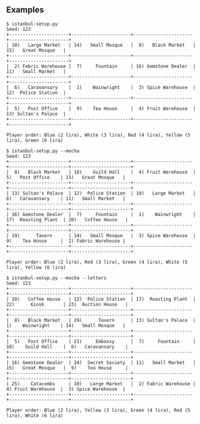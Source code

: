 Examples
--------

    $ istanbul-setup.py
    Seed: 123
    +----------------------+----------------------+----------------------+----------------------+
    | 10)   Large Market   | 14)   Small Mosque   |  8)   Black Market   | 15)   Great Mosque   |
    +----------------------+----------------------+----------------------+----------------------+
    |  2) Fabric Warehouse |  7)     Fountain     | 16) Gemstone Dealer  | 11)   Small Market   |
    +----------------------+----------------------+----------------------+----------------------+
    |  6)   Caravansary    |  1)    Wainwright    |  3) Spice Warehouse  | 12)  Police Station  |
    +----------------------+----------------------+----------------------+----------------------+
    |  5)   Post Office    |  9)    Tea House     |  4) Fruit Warehouse  | 13) Sultan's Palace  |
    +----------------------+----------------------+----------------------+----------------------+

    Player order: Blue (2 lira), White (3 lira), Red (4 lira), Yellow (5 lira), Green (6 lira)

    $ istanbul-setup.py --mocha
    Seed: 123
    +----------------------+----------------------+----------------------+----------------------+----------------------+
    |  8)   Black Market   | 18)    Guild Hall    |  4) Fruit Warehouse  |  5)   Post Office    | 15)   Great Mosque   |
    +----------------------+----------------------+----------------------+----------------------+----------------------+
    | 13) Sultan's Palace  | 12)  Police Station  | 10)   Large Market   |  6)   Caravansary    | 11)   Small Market   |
    +----------------------+----------------------+----------------------+----------------------+----------------------+
    | 16) Gemstone Dealer  |  7)     Fountain     |  1)    Wainwright    | 17)  Roasting Plant  | 20)   Coffee House   |
    +----------------------+----------------------+----------------------+----------------------+----------------------+
    | 19)      Tavern      | 14)   Small Mosque   |  3) Spice Warehouse  |  9)    Tea House     |  2) Fabric Warehouse |
    +----------------------+----------------------+----------------------+----------------------+----------------------+

    Player order: Blue (2 lira), Red (3 lira), Green (4 lira), White (5 lira), Yellow (6 lira)

    $ istanbul-setup.py --mocha --letters
    Seed: 123
    +----------------------+----------------------+----------------------+----------------------+----------------------+
    | 20)   Coffee House   | 12)  Police Station  | 17)  Roasting Plant  | 22)      Kiosk       | 23)  Auction House   |
    +----------------------+----------------------+----------------------+----------------------+----------------------+
    |  8)   Black Market   | 19)      Tavern      | 13) Sultan's Palace  |  1)    Wainwright    | 14)   Small Mosque   |
    +----------------------+----------------------+----------------------+----------------------+----------------------+
    |  5)   Post Office    | 21)     Embassy      |  7)     Fountain     | 18)    Guild Hall    |  6)   Caravansary    |
    +----------------------+----------------------+----------------------+----------------------+----------------------+
    | 16) Gemstone Dealer  | 24)  Secret Society  | 11)   Small Market   | 15)   Great Mosque   |  9)    Tea House     |
    +----------------------+----------------------+----------------------+----------------------+----------------------+
    | 25)    Catacombs     | 10)   Large Market   |  2) Fabric Warehouse |  4) Fruit Warehouse  |  3) Spice Warehouse  |
    +----------------------+----------------------+----------------------+----------------------+----------------------+

    Player order: Blue (2 lira), Yellow (3 lira), Green (4 lira), Red (5 lira), White (6 lira)